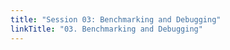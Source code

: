 ```yaml
---
title: "Session 03: Benchmarking and Debugging"
linkTitle: "03. Benchmarking and Debugging"
---
```

